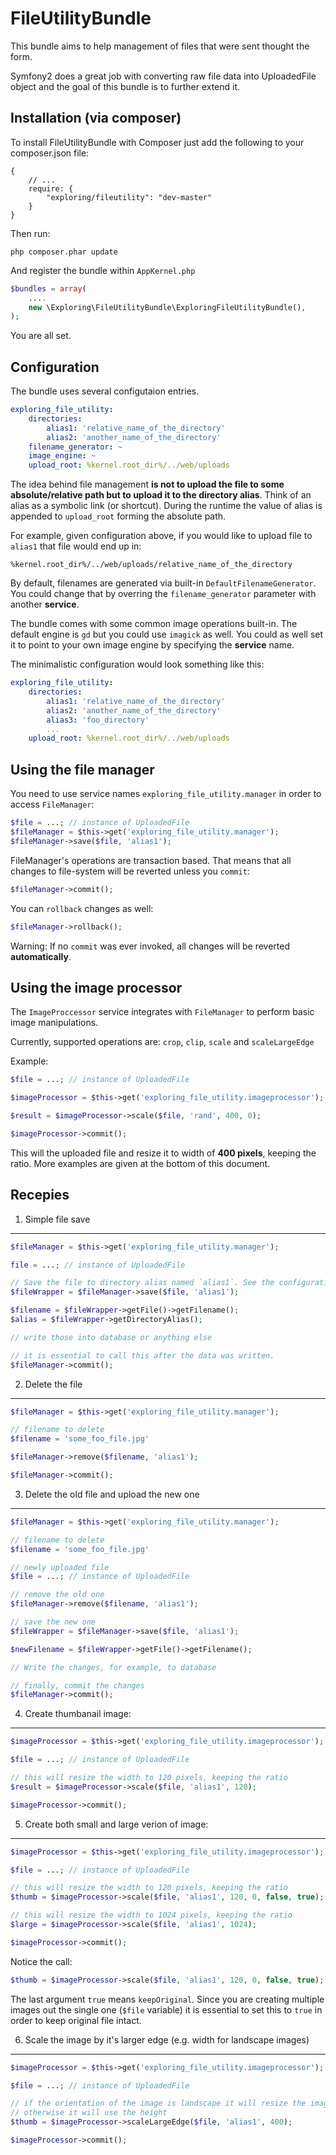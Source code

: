 FileUtilityBundle
=============

This bundle aims to help management of files that were sent thought the form.

Symfony2 does a great job with converting raw file data into UploadedFile object and the goal of this bundle is to further extend it.

Installation (via composer)
---

To install FileUtilityBundle with Composer just add the following to your composer.json file:

    {
        // ...
        require: {
            "exploring/fileutility": "dev-master"
        }
    }

Then run:

    php composer.phar update

And register the bundle within `AppKernel.php`

```php
$bundles = array(
    ....
    new \Exploring\FileUtilityBundle\ExploringFileUtilityBundle(),
);
```

You are all set.

Configuration
---

The bundle uses several configutaion entries.

```YAML
exploring_file_utility:
    directories:
        alias1: 'relative_name_of_the_directory'
        alias2: 'another_name_of_the_directory'
    filename_generator: ~
    image_engine: ~
    upload_root: %kernel.root_dir%/../web/uploads
```

The idea behind file management **is not to upload the file to some absolute/relative path but to upload it to the directory alias**.
Think of an alias as a symbolic link (or shortcut). During the runtime the value of alias is appended to `upload_root` forming the absolute path.

For example, given configuration above, if you would like to upload file to `alias1` that file would end up in:

    %kernel.root_dir%/../web/uploads/relative_name_of_the_directory

By default, filenames are generated via built-in `DefaultFilenameGenerator`. You could change that by overring the `filename_generator` parameter with another **service**.

The bundle comes with some common image operations built-in. The default engine is `gd` but you could use `imagick` as well. You could as well set it to point to your own image engine by specifying the **service** name.

The minimalistic configuration would look something like this:

```YAML
exploring_file_utility:
    directories:
        alias1: 'relative_name_of_the_directory'
        alias2: 'another_name_of_the_directory'
        alias3: 'foo_directory'
        ...
    upload_root: %kernel.root_dir%/../web/uploads
```

Using the file manager
---

You need to use service names `exploring_file_utility.manager` in order to access `FileManager`:

```php
$file = ...; // instance of UploadedFile
$fileManager = $this->get('exploring_file_utility.manager');
$fileManager->save($file, 'alias1');
```

FileManager's operations are transaction based. That means that all changes to file-system will be reverted unless you `commit`:

```php
$fileManager->commit();
```

You can `rollback` changes as well:

```php
$fileManager->rollback();
```

Warning: If no `commit` was ever invoked, all changes will be reverted **automatically**.

Using the image processor
---

The `ImageProccessor` service integrates with `FileManager` to perform basic image manipulations.

Currently, supported operations are: `crop`, `clip`, `scale` and `scaleLargeEdge`

Example:

```php
$file = ...; // instance of UploadedFile

$imageProcessor = $this->get('exploring_file_utility.imageprocessor');

$result = $imageProcessor->scale($file, 'rand', 400, 0);

$imageProcessor->commit();
```

This will the uploaded file and resize it to width of **400 pixels**, keeping the ratio. More examples are given at the bottom of this document.

Recepies
---

1. Simple file save
---

```php
$fileManager = $this->get('exploring_file_utility.manager');

file = ...; // instance of UploadedFile

// Save the file to directory alias named `alias1`. See the configuration above.
$fileWrapper = $fileManager->save($file, 'alias1');

$filename = $fileWrapper->getFile()->getFilename();
$alias = $fileWrapper->getDirectoryAlias();

// write those into database or anything else

// it is essential to call this after the data was written.
$fileManager->commit();
```

2. Delete the file
---

```php
$fileManager = $this->get('exploring_file_utility.manager');

// filename to delete
$filename = 'some_foo_file.jpg'

$fileManager->remove($filename, 'alias1');

$fileManager->commit();
```

3. Delete the old file and upload the new one
---

```php
$fileManager = $this->get('exploring_file_utility.manager');

// filename to delete
$filename = 'some_foo_file.jpg'

// newly uploaded file
$file = ...; // instance of UploadedFile

// remove the old one
$fileManager->remove($filename, 'alias1');

// save the new one
$fileWrapper = $fileManager->save($file, 'alias1');

$newFilename = $fileWrapper->getFile()->getFilename();

// Write the changes, for example, to database

// finally, commit the changes
$fileManager->commit();
```

4. Create thumbanail image:
---

```php
$imageProcessor = $this->get('exploring_file_utility.imageprocessor');

$file = ...; // instance of UploadedFile

// this will resize the width to 120 pixels, keeping the ratio
$result = $imageProcessor->scale($file, 'alias1', 120);

$imageProcessor->commit();
```

5. Create both small and large verion of image:
---

```php
$imageProcessor = $this->get('exploring_file_utility.imageprocessor');

$file = ...; // instance of UploadedFile

// this will resize the width to 120 pixels, keeping the ratio
$thumb = $imageProcessor->scale($file, 'alias1', 120, 0, false, true);

// this will resize the width to 1024 pixels, keeping the ratio
$large = $imageProcessor->scale($file, 'alias1', 1024);

$imageProcessor->commit();
```

Notice the call:

```php
$thumb = $imageProcessor->scale($file, 'alias1', 120, 0, false, true);
```

The last argument `true` means `keepOriginal`.
Since you are creating multiple images out the single one (`$file` variable) it is essential to set this to `true` in order to keep original file intact.


6. Scale the image by it's larger edge (e.g. width for landscape images)
---

```php
$imageProcessor = $this->get('exploring_file_utility.imageprocessor');

$file = ...; // instance of UploadedFile

// if the orientation of the image is landscape it will resize the image using width,
// otherwise it will use the height
$thumb = $imageProcessor->scaleLargeEdge($file, 'alias1', 400);

$imageProcessor->commit();
```





